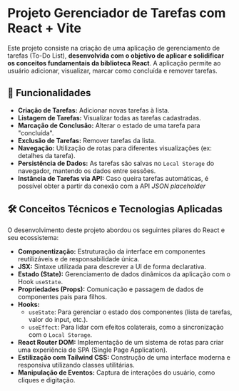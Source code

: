 # Projeto Gerenciador de Tarefas com React + Vite

Este projeto consiste na criação de uma aplicação de gerenciamento de tarefas (To-Do List), **desenvolvida com o objetivo de aplicar e solidificar os conceitos fundamentais da biblioteca React**. A aplicação permite ao usuário adicionar, visualizar, marcar como concluída e remover tarefas.

## 🚀 Funcionalidades

* **Criação de Tarefas:** Adicionar novas tarefas à lista.
* **Listagem de Tarefas:** Visualizar todas as tarefas cadastradas.
* **Marcação de Conclusão:** Alterar o estado de uma tarefa para "concluída".
* **Exclusão de Tarefas:** Remover tarefas da lista.
* **Navegação:** Utilização de rotas para diferentes visualizações (ex: detalhes da tarefa).
* **Persistência de Dados:** As tarefas são salvas no `Local Storage` do navegador, mantendo os dados entre sessões.
* **Instância de Tarefas via API:** Caso queira tarefas automáticas, é possível obter a partir da conexão com a API _JSON placeholder_

## 🛠️ Conceitos Técnicos e Tecnologias Aplicadas

O desenvolvimento deste projeto abordou os seguintes pilares do React e seu ecossistema:

* **Componentização:** Estruturação da interface em componentes reutilizáveis e de responsabilidade única.
* **JSX:** Sintaxe utilizada para descrever a UI de forma declarativa.
* **Estado (State):** Gerenciamento de dados dinâmicos da aplicação com o Hook `useState`.
* **Propriedades (Props):** Comunicação e passagem de dados de componentes pais para filhos.
* **Hooks:**
    * `useState`: Para gerenciar o estado dos componentes (lista de tarefas, valor do input, etc.).
    * `useEffect`: Para lidar com efeitos colaterais, como a sincronização com o `Local Storage`.
* **React Router DOM:** Implementação de um sistema de rotas para criar uma experiência de SPA (Single Page Application).
* **Estilização com Tailwind CSS:** Construção de uma interface moderna e responsiva utilizando classes utilitárias.
* **Manipulação de Eventos:** Captura de interações do usuário, como cliques e digitação.